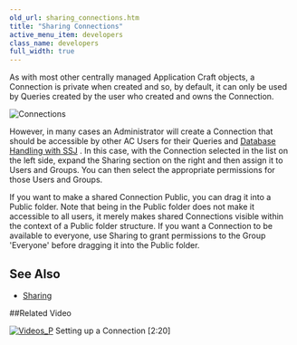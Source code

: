 ```yaml
---
old_url: sharing_connections.htm
title: "Sharing Connections"
active_menu_item: developers
class_name: developers
full_width: true
---
```



As with most other centrally managed Application Craft objects, a Connection is private when created and so, by default, it can only be used by Queries created by the user who created and owns the Connection.

![Connections](/img/docs/connections.zoom47.png)

However, in many cases an Administrator will create a Connection that should be accessible by other AC Users for their Queries and [Database Handling with SSJ](/developers/documentation/scripting-apis/server-side-scripting-overview/database-handling-with-ssj) . In this case, with the Connection selected in the list on the left side, expand the Sharing section on the right and then assign it to Users and Groups. You can then select the appropriate permissions for those Users and Groups.

If you want to make a shared Connection Public, you can drag it into a Public folder. Note that being in the Public folder does not make it accessible to all users, it merely makes shared Connections visible within the context of a Public folder structure. If you want a Connection to be available to everyone, use Sharing to grant permissions to the Group 'Everyone' before dragging it into the Public folder.

## See Also 

 - [Sharing](/developers/documentation/product-guide/the-console/sharing)

##Related Video

[![Videos\_P](/img/docs/videos_p.png)](http://www.youtube.com/v/tQpe5tx6qcc?autoplay=1&hd=1&fs=1&showsearch=0&rel=0&) Setting up a Connection [2:20]
